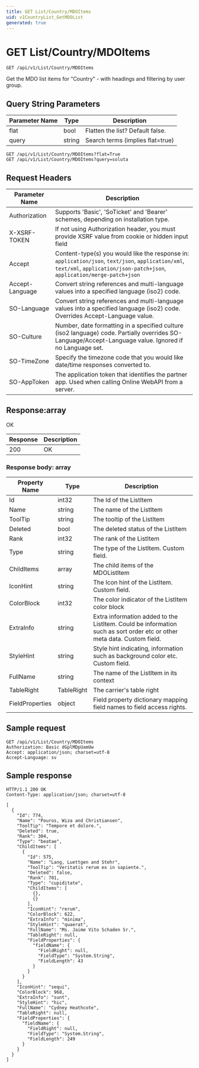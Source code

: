 ```yaml
---
title: GET List/Country/MDOItems
uid: v1CountryList_GetMDOList
generated: true
---
```


# GET List/Country/MDOItems

```http
GET /api/v1/List/Country/MDOItems
```

Get the MDO list items for "Country" - with headings and filtering by user group.







## Query String Parameters

| Parameter Name | Type |  Description |
|----------------|------|--------------|
| flat | bool |  Flatten the list? Default false. |
| query | string |  Search terms (implies flat=true) |

```http
GET /api/v1/List/Country/MDOItems?flat=True
GET /api/v1/List/Country/MDOItems?query=soluta
```


## Request Headers

| Parameter Name | Description |
|----------------|-------------|
| Authorization  | Supports 'Basic', 'SoTicket' and 'Bearer' schemes, depending on installation type. |
| X-XSRF-TOKEN   | If not using Authorization header, you must provide XSRF value from cookie or hidden input field |
| Accept         | Content-type(s) you would like the response in: `application/json`, `text/json`, `application/xml`, `text/xml`, `application/json-patch+json`, `application/merge-patch+json` |
| Accept-Language | Convert string references and multi-language values into a specified language (iso2) code. |
| SO-Language | Convert string references and multi-language values into a specified language (iso2) code. Overrides Accept-Language value. |
| SO-Culture | Number, date formatting in a specified culture (iso2 language) code. Partially overrides SO-Language/Accept-Language value. Ignored if no Language set. |
| SO-TimeZone | Specify the timezone code that you would like date/time responses converted to. |
| SO-AppToken | The application token that identifies the partner app. Used when calling Online WebAPI from a server. |


## Response:array

OK

| Response | Description |
|----------------|-------------|
| 200 | OK |

### Response body: array

| Property Name | Type |  Description |
|----------------|------|--------------|
| Id | int32 | The Id of the ListItem |
| Name | string | The name of the ListItem |
| ToolTip | string | The tooltip of the ListItem |
| Deleted | bool | The deleted status of the ListItem |
| Rank | int32 | The rank of the ListItem |
| Type | string | The type of the ListItem. Custom field. |
| ChildItems | array | The child items of the MDOListItem |
| IconHint | string | The Icon hint of the ListItem. Custom field. |
| ColorBlock | int32 | The color indicator of the ListItem color block |
| ExtraInfo | string | Extra information added to the ListItem. Could be information such as sort order etc or other meta data. Custom field. |
| StyleHint | string | Style hint indicating, information such as background color etc. Custom field. |
| FullName | string | The name of the ListItem in its context |
| TableRight | TableRight | The carrier's table right |
| FieldProperties | object | Field property dictionary mapping field names to field access rights. |

## Sample request

```http!
GET /api/v1/List/Country/MDOItems
Authorization: Basic dGplMDpUamUw
Accept: application/json; charset=utf-8
Accept-Language: sv
```

## Sample response

```http_
HTTP/1.1 200 OK
Content-Type: application/json; charset=utf-8

[
  {
    "Id": 774,
    "Name": "Pouros, Wiza and Christiansen",
    "ToolTip": "Tempore et dolore.",
    "Deleted": true,
    "Rank": 304,
    "Type": "beatae",
    "ChildItems": [
      {
        "Id": 575,
        "Name": "Lang, Luettgen and Stehr",
        "ToolTip": "Veritatis rerum ex in sapiente.",
        "Deleted": false,
        "Rank": 701,
        "Type": "cupiditate",
        "ChildItems": [
          {},
          {}
        ],
        "IconHint": "rerum",
        "ColorBlock": 622,
        "ExtraInfo": "minima",
        "StyleHint": "quaerat",
        "FullName": "Ms. Jaime Vito Schaden Sr.",
        "TableRight": null,
        "FieldProperties": {
          "fieldName": {
            "FieldRight": null,
            "FieldType": "System.String",
            "FieldLength": 43
          }
        }
      }
    ],
    "IconHint": "sequi",
    "ColorBlock": 968,
    "ExtraInfo": "sunt",
    "StyleHint": "hic",
    "FullName": "Cydney Heathcote",
    "TableRight": null,
    "FieldProperties": {
      "fieldName": {
        "FieldRight": null,
        "FieldType": "System.String",
        "FieldLength": 249
      }
    }
  }
]
```